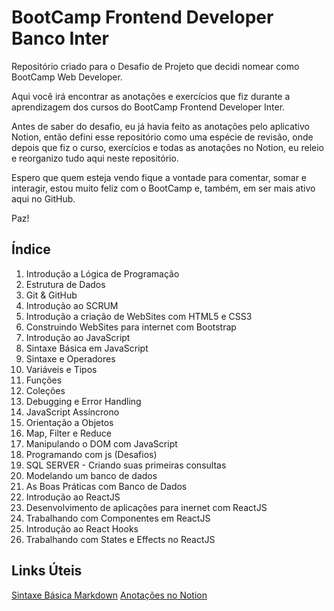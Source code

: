 # BootCamp Frontend Developer Banco Inter
Repositório criado para o Desafio de Projeto que decidi nomear como BootCamp Web Developer.

Aqui você irá encontrar as anotações e exercícios que fiz durante a aprendizagem dos cursos do BootCamp Frontend Developer Inter.

Antes de saber do desafio, eu já havia feito as anotações pelo aplicativo Notion, então defini esse repositório como uma espécie de revisão, onde depois que fiz o curso, exercícios e todas as anotações no Notion, eu releio e reorganizo tudo aqui neste repositório.

Espero que quem esteja vendo fique a vontade para comentar, somar e interagir, estou muito feliz com o BootCamp e, também, em ser mais ativo aqui no GitHub.

Paz!

## Índice

1. Introdução a Lógica de Programação
2. Estrutura de Dados
3. Git & GitHub
4. Introdução ao SCRUM
5. Introdução a criação de WebSites com HTML5 e CSS3
6. Construindo WebSites para internet com Bootstrap
7. Introdução ao JavaScript
8. Sintaxe Básica em JavaScript
9. Sintaxe e Operadores
10. Variáveis e Tipos
11. Funções
12. Coleções
13. Debugging e Error Handling
14. JavaScript Assíncrono
15. Orientação a Objetos
16. Map, Filter e Reduce
17. Manipulando o DOM com JavaScript
18. Programando com js (Desafios)
19. SQL SERVER - Criando suas primeiras consultas
20. Modelando um banco de dados
21. As Boas Práticas com Banco de Dados
22. Introdução ao ReactJS
23. Desenvolvimento de aplicações para inernet com ReactJS
24. Trabalhando com Componentes em ReactJS
25. Introdução ao React Hooks
26. Trabalhando com States e Effects no ReactJS
## Links Úteis
[Sintaxe Básica Markdown](https://www.markdownguide.org/basic-syntax/)
[Anotações no Notion](https://talented-verdict-0f7.notion.site/BootCamp-WebDeveloper-Banco-Inter-a7ce07d9355a482c957533b12d274884)
